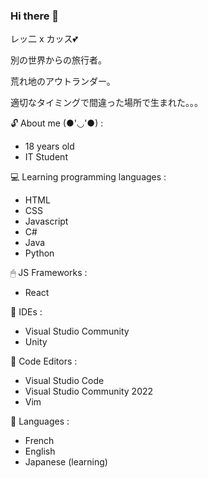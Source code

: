 ### Hi there 👋
<!--
**Rurucchi/Rurucchi** is a ✨ _special_ ✨ repository because its `README.md` (this file) appears on your GitHub profile.
-->

レッ二 x カッス💕

別の世界からの旅行者。

荒れ地のアウトランダー。

適切なタイミングで間違った場所で生まれた。。。

🔓 About me (●'◡'●) :
- 18 years old
- IT Student

💻 Learning programming languages :
- HTML
- CSS
- Javascript
- C#
- Java
- Python

🖱 JS Frameworks :
- React

🍚 IDEs :
- Visual Studio Community
- Unity

🍙 Code Editors :
- Visual Studio Code
- Visual Studio Community 2022
- Vim

📱 Languages : 
- French
- English
- Japanese (learning)
